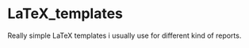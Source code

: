 LaTeX_templates
===============

Really simple LaTeX templates i usually use for different kind of reports. 
